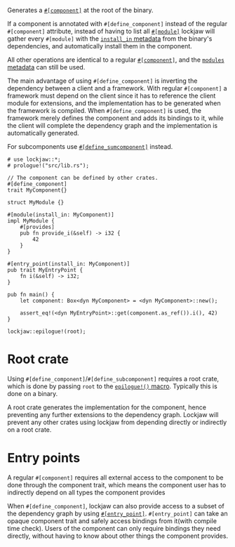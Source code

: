 Generates a [`#[component]`](component) at the root of the binary.

If a component is annotated with `#[define_component]` instead of the regular `#[component]`
attribute, instead of having to list all [`#[module]`](module) lockjaw will gather every `#[module]`
with the [`install_in` metadata](module#install_in) from the binary's dependencies, and
automatically install them in the component.

All other operations are identical to a regular [`#[component]`](component), and the
[`modules` metadata](component#modules) can still be used.

The main advantage of using `#[define_component]` is inverting the dependency between a client and a
framework. With regular `#[component]` a framework must depend on the client since it has to
reference the client module for extensions, and the implementation has to be generated when the
framework is compiled. When `#[define_component]` is used, the framework merely defines the
component and adds its bindings to it, while the client will complete the dependency graph and the
implementation is automatically generated.

For subcomponents use [`#[define_sumcomponent]`](define_subcomponent) instead.

```
# use lockjaw::*;
# prologue!("src/lib.rs");

// The component can be defined by other crates.
#[define_component]
trait MyComponent{}

struct MyModule {}

#[module(install_in: MyComponent)]
impl MyModule {
    #[provides]
    pub fn provide_i(&self) -> i32 {
        42
    }
}

#[entry_point(install_in: MyComponent)]
pub trait MyEntryPoint {
    fn i(&self) -> i32;
}

pub fn main() {
    let component: Box<dyn MyComponent> = <dyn MyComponent>::new();

    assert_eq!(<dyn MyEntryPoint>::get(component.as_ref()).i(), 42)
}

lockjaw::epilogue!(root);
```

# Root crate

Using `#[define_component]`/`#[define_subcomponent]` requires a root crate, which is done by passing
`root` to the [`epilogue!()` macro](epilogue). Typically this is done on a binary.

A root crate generates the implementation for the component, hence preventing any further extensions
to the dependency graph. Lockjaw will prevent any other crates using lockjaw from depending directly
or indirectly on a root crate.

# Entry points

A regular `#[component]` requires all external access to the component to be done through the
component trait, which means the component user has to indirectly depend on all types the component
provides

When `#[define_component]`, lockjaw can also provide access to a subset of the dependency graph by
using [`#[entry_point]`](entry_point). `#[entry_point]` can take an opaque component trait and
safely access bindings from it(with compile time check). Users of the component can only require
bindings they need directly, without having to know about other things the component provides.